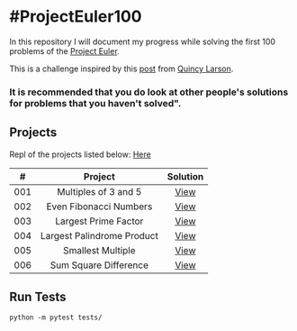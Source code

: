 # #ProjectEuler100

In this repository I will document my progress while solving the first 100 problems of the [Project Euler](https://projecteuler.net/archives).

This is a challenge inspired by this [post](https://www.freecodecamp.org/news/projecteuler100-coding-challenge-competitive-programming/) from [Quincy Larson](https://twitter.com/ossia).

### It is recommended that you do look at other people's solutions for problems that you haven't solved".

## Projects

Repl of the projects listed below: [Here](https://repl.it/@estebansolo/ProjectEuler)

|  #  |          Project           |                       Solution                       |
| :-: | :------------------------: | :--------------------------------------------------: |
| 001 |    Multiples of 3 and 5    |   [View](src/solutions/_001_multiples_3_and_5.py)    |
| 002 |   Even Fibonacci Numbers   | [View](src/solutions/_002_even_fibonacci_numbers.py) |
| 003 |    Largest Prime Factor    |  [View](src/solutions/_003_largest_prime_factor.py)  |
| 004 | Largest Palindrome Product |   [View](src/solutions/_004_largest_palindrome.py)   |
| 005 |     Smallest Multiple      |   [View](src/solutions/_005_smallest_multiple.py)    |
| 006 |   Sum Square Difference    | [View](src/solutions/_006_sum_square_difference.py)  |

## Run Tests

`python -m pytest tests/`
